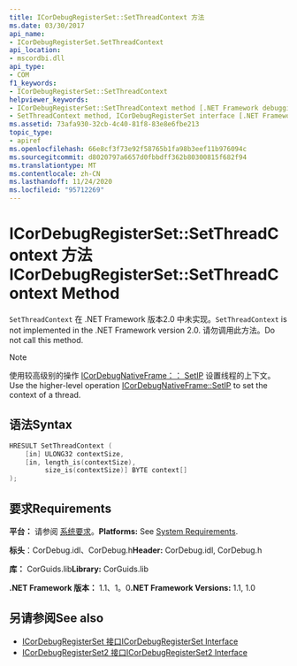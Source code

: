 ```yaml
---
title: ICorDebugRegisterSet::SetThreadContext 方法
ms.date: 03/30/2017
api_name:
- ICorDebugRegisterSet.SetThreadContext
api_location:
- mscordbi.dll
api_type:
- COM
f1_keywords:
- ICorDebugRegisterSet::SetThreadContext
helpviewer_keywords:
- ICorDebugRegisterSet::SetThreadContext method [.NET Framework debugging]
- SetThreadContext method, ICorDebugRegisterSet interface [.NET Framework debugging]
ms.assetid: 73afa930-32cb-4c40-81f8-83e8e6fbe213
topic_type:
- apiref
ms.openlocfilehash: 66e8cf3f73e92f58765b1fa98b3eef11b976094c
ms.sourcegitcommit: d8020797a6657d0fbbdff362b80300815f682f94
ms.translationtype: MT
ms.contentlocale: zh-CN
ms.lasthandoff: 11/24/2020
ms.locfileid: "95712269"
---
```

# <a name="icordebugregistersetsetthreadcontext-method"></a><span data-ttu-id="82d05-102">ICorDebugRegisterSet::SetThreadContext 方法</span><span class="sxs-lookup"><span data-stu-id="82d05-102">ICorDebugRegisterSet::SetThreadContext Method</span></span>

<span data-ttu-id="82d05-103">`SetThreadContext` 在 .NET Framework 版本2.0 中未实现。</span><span class="sxs-lookup"><span data-stu-id="82d05-103">`SetThreadContext` is not implemented in the .NET Framework version 2.0.</span></span> <span data-ttu-id="82d05-104">请勿调用此方法。</span><span class="sxs-lookup"><span data-stu-id="82d05-104">Do not call this method.</span></span>  
  
> [!NOTE]
> <span data-ttu-id="82d05-105">使用较高级别的操作 [ICorDebugNativeFrame：： SetIP](icordebugnativeframe-setip-method.md) 设置线程的上下文。</span><span class="sxs-lookup"><span data-stu-id="82d05-105">Use the higher-level operation [ICorDebugNativeFrame::SetIP](icordebugnativeframe-setip-method.md) to set the context of a thread.</span></span>  
  
## <a name="syntax"></a><span data-ttu-id="82d05-106">语法</span><span class="sxs-lookup"><span data-stu-id="82d05-106">Syntax</span></span>  
  
```cpp  
HRESULT SetThreadContext (  
    [in] ULONG32 contextSize,  
    [in, length_is(contextSize),  
         size_is(contextSize)] BYTE context[]  
);  
```  
  
## <a name="requirements"></a><span data-ttu-id="82d05-107">要求</span><span class="sxs-lookup"><span data-stu-id="82d05-107">Requirements</span></span>  

 <span data-ttu-id="82d05-108">**平台：** 请参阅 [系统要求](../../get-started/system-requirements.md)。</span><span class="sxs-lookup"><span data-stu-id="82d05-108">**Platforms:** See [System Requirements](../../get-started/system-requirements.md).</span></span>  
  
 <span data-ttu-id="82d05-109">**标头**：CorDebug.idl、CorDebug.h</span><span class="sxs-lookup"><span data-stu-id="82d05-109">**Header:** CorDebug.idl, CorDebug.h</span></span>  
  
 <span data-ttu-id="82d05-110">**库：** CorGuids.lib</span><span class="sxs-lookup"><span data-stu-id="82d05-110">**Library:** CorGuids.lib</span></span>  
  
 <span data-ttu-id="82d05-111">**.NET Framework 版本：** 1.1、1。0</span><span class="sxs-lookup"><span data-stu-id="82d05-111">**.NET Framework Versions:** 1.1, 1.0</span></span>  
  
## <a name="see-also"></a><span data-ttu-id="82d05-112">另请参阅</span><span class="sxs-lookup"><span data-stu-id="82d05-112">See also</span></span>

- [<span data-ttu-id="82d05-113">ICorDebugRegisterSet 接口</span><span class="sxs-lookup"><span data-stu-id="82d05-113">ICorDebugRegisterSet Interface</span></span>](icordebugregisterset-interface.md)
- [<span data-ttu-id="82d05-114">ICorDebugRegisterSet2 接口</span><span class="sxs-lookup"><span data-stu-id="82d05-114">ICorDebugRegisterSet2 Interface</span></span>](icordebugregisterset2-interface.md)
